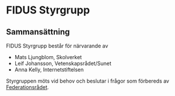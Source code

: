 # FIDUS Styrgrupp
## Sammansättning

FIDUS Styrgrupp består för närvarande av

- Mats Ljungblom, Skolverket
- Leif Johansson, Vetenskapsrådet/Sunet
- Anna Kelly, Internetstiftelsen

Styrgruppen möts vid behov och beslutar i frågor som förbereds av [Federationsrådet](https://github.com/FIDUSFederation/Federationsrad).
